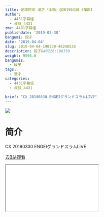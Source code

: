 ```yaml
---
title: 足球时间 漫才「冰箱」@20190330 ENGEI
author:
  - 4431字幕组
  - 叔叔_4431
zmz: 4431字幕组
publishdate: '2019-03-30'
bangumi: 段子
date: '2019-04-04'
slug: 2019-04-04-190330-48248538
description: 段子&#8226;190330
weight: 9596.0
bangumis:
  - 段子
tags:
  - 漫才
categories:
  - 4431字幕组
  - 叔叔_4431

brief: "CX 20190330 ENGEIグランドスラムLIVE"
---
```

![](https://i.imgur.com/Zt1pS7B.jpg)
# 简介  
CX
20190330 ENGEIグランドスラムLIVE  

[去B站观看](https://www.bilibili.com/video/av48248538/)
<div class ="resp-container"><iframe class="testiframe" src="//player.bilibili.com/player.html?aid=48248538"", scrolling="no", allowfullscreen="true" > </iframe></div> 
